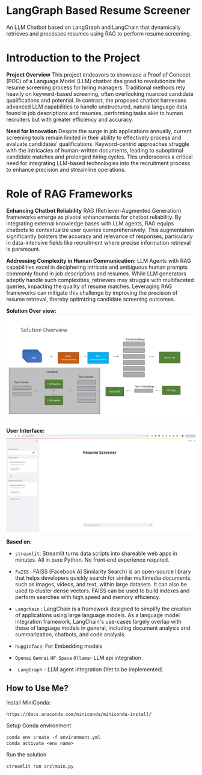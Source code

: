 # LangGraph Based Resume Screener
An LLM Chatbot based on LangGraph and LangChain that dynamically retrieves and processes resumes using RAG to perform resume screening.

# Introduction to the Project
**Project Overview**
This project endeavors to showcase a Proof of Concept (POC) of a Language Model (LLM) chatbot designed to revolutionize the resume screening process for hiring managers. Traditional methods rely heavily on keyword-based screening, often overlooking nuanced candidate qualifications and potential. In contrast, the proposed chatbot harnesses advanced LLM capabilities to handle unstructured, natural language data found in job descriptions and resumes, performing tasks akin to human recruiters but with greater efficiency and accuracy.

**Need for Innovation**
Despite the surge in job applications annually, current screening tools remain limited in their ability to effectively process and evaluate candidates' qualifications. Keyword-centric approaches struggle with the intricacies of human-written documents, leading to suboptimal candidate matches and prolonged hiring cycles. This underscores a critical need for integrating LLM-based technologies into the recruitment process to enhance precision and streamline operations.

# Role of RAG Frameworks
**Enhancing Chatbot Reliability**
RAG (Retriever-Augmented Generation) frameworks emerge as pivotal enhancements for chatbot reliability. By integrating external knowledge bases with LLM agents, RAG equips chatbots to contextualize user queries comprehensively. This augmentation significantly bolsters the accuracy and relevance of responses, particularly in data-intensive fields like recruitment where precise information retrieval is paramount.

**Addressing Complexity in Human Communication:**
LLM Agents with RAG capabilities excel in deciphering intricate and ambiguous human prompts commonly found in job descriptions and resumes. While LLM generators adeptly handle such complexities, retrievers may struggle with multifaceted queries, impacting the quality of resume matches. Leveraging RAG frameworks can mitigate this challenge by improving the precision of resume retrieval, thereby optimizing candidate screening outcomes.


**Solution Over view:**
![Screenshot_125](https://github.com/Ajithbalakrishnan/LangGraph_Based_Resume_Screener/blob/main/assets/Solution_Overview.jpg)

**User Interface:**
![Screenshot_125](https://github.com/Ajithbalakrishnan/LangGraph_Based_Resume_Screener/blob/main/assets/UI.jpg)


**Based on:** 
- `streamlit`: Streamlit turns data scripts into shareable web apps in minutes.
All in pure Python. No front‑end experience required.
- `FaISS` : FAISS (Facebook AI Similarity Search) is an open-source library that helps developers quickly search for similar multimedia documents, such as images, videos, and text, within large datasets. It can also be used to cluster dense vectors. FAISS can be used to build indexes and perform searches with high speed and memory efficiency. 
- `Langchain` : LangChain is a framework designed to simplify the creation of applications using large language models. As a language model integration framework, LangChain's use-cases largely overlap with those of language models in general, including document analysis and summarization, chatbots, and code analysis.
- `hugginface`: For Embedding models   

- `Openai` `Gemnai` `HF Space` `Ollama`- LLM api integration
- ` LangGraph` - LLM agent integration (Yet to be implemented)


## How to Use Me?
Install MiniConda:
```
https://docs.anaconda.com/miniconda/miniconda-install/
```
Setup Conda environment
```
conda env create -f environment.yml
conda activate <env name>
```
Run the solution 
```
streamlit run src\main.py
```

